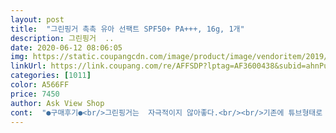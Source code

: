 ```yaml
---
layout: post 
title:  "그린핑거 촉촉 유아 선팩트 SPF50+ PA+++, 16g, 1개" 
description: 그린핑거  ..
date: 2020-06-12 08:06:05 
img: https://static.coupangcdn.com/image/product/image/vendoritem/2019/02/21/3017272971/5ae775bd-80bc-442a-a325-20038b5323cf.jpg 
linkUrl: https://link.coupang.com/re/AFFSDP?lptag=AF3600438&subid=ahnPublicAsk&pageKey=17411499&itemId=69982563&vendorItemId=3113030272&traceid=V0-113-fc27ac9596eca2a5 
categories: [1011] 
color: A566FF 
price: 7450 
author: Ask View Shop 
cont:  "●구매후기●<br/>그린핑거는  자극적이지 않아좋다.<br/><br/>기존에 튜브형태로 썼었는데 여자아이들이다보니 팩트형식으로 되있는 걸 쓰고 싶은가봐요 예전에 한번 썼던 적이 있는데 그 얘기 하면서 쓰고싶다기에 튜브형이라 팩트형 하나씩 샀네요 얼굴에 바르기는 퍼프로 바르는게 편하긴한데 퍼프가 쓰다보면 먼지도 들러붙고... <br/> 얼굴에 발라지는 양도 그렇고.<br/>.<br/> 뭐 장단점은 있더라구요<br/>마스크를  써서ㅋㅋㅋ<br/>마스크부분만 하얗고 얼굴이  타버렸다;;;<br/>마스크쓸때 꼭 발라줘야겠다.<br/><br/>번들거리지않고<br/>썬크림도 구입<br/>아들지만 엄마 화장하는걸 자꾸따라해서ㅋㅋㅋ<br/>역시나 아이들이 좋아해요 알아서 바르라고 하니 톡톡 찍어서 바르고 마무리만 도와줬는데 잘 산 것 같아요 선크림이다보니 함여름 나려면 양이 턱없이 부족하겠지만 리필 하나 미리 사야 할 듯 합니다 ㅎㅎ<br/>예민한 피부이다.<br/><br/>요거 어떤분 평에 누르면 선크림이 자꾸 튀어오른다 했는데 저도 몇번 튀더라구요<br/>요건 로션을 먼저사봤는데<br/>우리아이는 천연화장품이 맞지않는<br/>잘맞길래<br/>잘스며든다.<br/><br/>제가화장할때 25개월 아기가  팩트 쓰는거좋아해서 구매했어요아기가 좋아하네요향도 좋아요저렴한가격에잘구매한것같아요<br/>펌프형으로 사줬더니 좋아한다.<br/><br/>한번 눌렀을때 나오는 양이 생각보단 많진 않아서 한면적 바를때 두번씩 누르게 되네요<br/>향은 상큼해요 그린핑거 제품들은 디자인처럼 향이 전반적으로 상큼해서 좋더라구요<br/>" 
---
```

